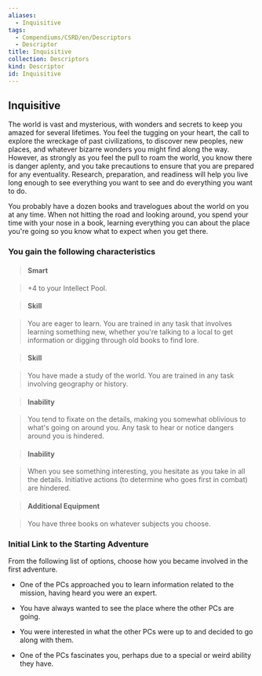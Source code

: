 ```yaml
---
aliases:
  - Inquisitive
tags:
  - Compendiums/CSRD/en/Descriptors
  - Descriptor
title: Inquisitive
collection: Descriptors
kind: Descriptor
id: Inquisitive
---
```

## Inquisitive    
The world is vast and mysterious, with wonders and secrets to keep you amazed for several lifetimes. You feel the tugging on your heart, the call to explore the wreckage of past civilizations, to discover new peoples, new places, and whatever bizarre wonders you might find along the way. However, as strongly as you feel the pull to roam the world, you know there is danger aplenty, and you take precautions to ensure that you are prepared for any eventuality. Research, preparation, and readiness will help you live long enough to see everything you want to see and do everything you want to do.  
You probably have a dozen books and travelogues about the world on you at any time. When not hitting the road and looking around, you spend your time with your nose in a book, learning everything you can about the place you're going so you know what to expect when you get there.  
### You gain the following characteristics    
> #### Smart  
> +4 to your Intellect Pool.    
  
> #### Skill  
> You are eager to learn. You are trained in any task that involves learning something new, whether you're talking to a local to get information or digging through old books to find lore.    
  
> #### Skill  
> You have made a study of the world. You are trained in any task involving geography or history.    
  
> #### Inability  
> You tend to fixate on the details, making you somewhat oblivious to what's going on around you. Any task to hear or notice dangers around you is hindered.    
  
> #### Inability  
> When you see something interesting, you hesitate as you take in all the details. Initiative actions (to determine who goes first in combat) are hindered.    
  
> #### Additional Equipment  
> You have three books on whatever subjects you choose.    
  
### Initial Link to the Starting Adventure    
From the following list of options, choose how you became involved in the first adventure.    
- One of the PCs approached you to learn information related to the mission, having heard you were an expert.    
- You have always wanted to see the place where the other PCs are going.    
- You were interested in what the other PCs were up to and decided to go along with them.    
- One of the PCs fascinates you, perhaps due to a special or weird ability they have.  
